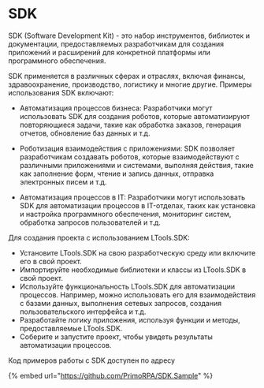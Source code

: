# SDK

SDK (Software Development Kit) - это набор инструментов, библиотек и документации, предоставляемых разработчикам для создания приложений и расширений для конкретной платформы или программного обеспечения. 

SDK  применяется в различных сферах и отраслях, включая финансы, здравоохранение, производство, логистику и многие другие. Примеры использования SDK включают:

- Автоматизация процессов бизнеса: Разработчики могут использовать SDK для создания роботов, которые автоматизируют повторяющиеся задачи, такие как обработка заказов, генерация отчетов, обновление баз данных и т.д.

- Роботизация взаимодействия с приложениями: SDK позволяет разработчикам создавать роботов, которые взаимодействуют с различными приложениями и системами, выполняя действия, такие как заполнение форм, чтение и запись данных, отправка электронных писем и т.д.

- Автоматизация процессов в IT: Разработчики могут использовать SDK для автоматизации процессов в IT-отделах, таких как установка и настройка программного обеспечения, мониторинг систем, обработка запросов пользователей и т.д.

Для создания проекта с использованием LTools.SDK:
- Установите LTools.SDK на свою разработческую среду  или включите его в свой проект.
- Импортируйте необходимые библиотеки и классы из LTools.SDK в свой проект.
- Используйте функциональность LTools.SDK для автоматизации процессов. Например, можно использовать его для взаимодействия с базами данных, выполнения сетевых запросов, создания пользовательского интерфейса и т.д.
- Разработайте логику  приложения, используя функции и методы, предоставляемые LTools.SDK.
- Соберите и запустите проект, чтобы увидеть результаты автоматизации процессов.


Код примеров работы с SDK доступен по адресу

{% embed url="https://github.com/PrimoRPA/SDK.Sample" %}

